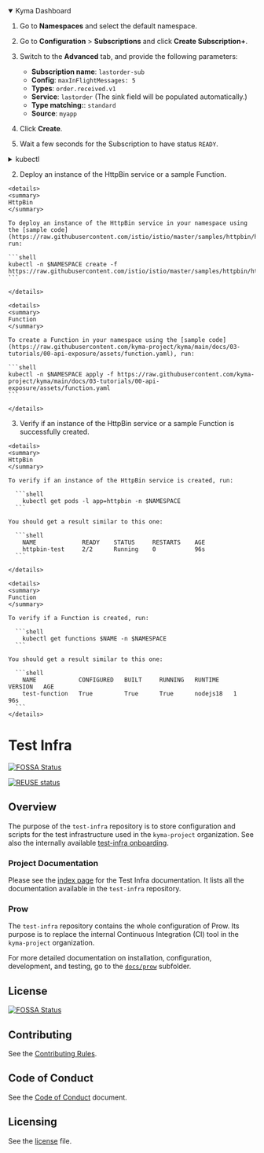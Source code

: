 <div tabs name="Create a Subscription" group="create-subscription">
  <details open>
  <summary label="Kyma Dashboard">
  Kyma Dashboard
  </summary>

1. Go to **Namespaces** and select the default namespace.
2. Go to **Configuration** > **Subscriptions** and click **Create Subscription+**.
3. Switch to the **Advanced** tab, and provide the following parameters:
   - **Subscription name**: `lastorder-sub`
   - **Config**: `maxInFlightMessages: 5`
   - **Types**: `order.received.v1`
   - **Service**: `lastorder` (The sink field will be populated automatically.)
   - **Type matching:**: `standard`
   - **Source**: `myapp`

5. Click **Create**.
6. Wait a few seconds for the Subscription to have status `READY`.

</details>
<details>
<summary label="kubectl">
kubectl
</summary>

Run:

cat <<EOF | kubectl apply -f -
    apiVersion: eventing.kyma-project.io/v1alpha2
    kind: Subscription
    metadata:
      name: lastorder-sub
      namespace: default
    spec:
      sink: 'http://lastorder.default.svc.cluster.local'
      source: myapp
      types:
       - order.received.v1
       - order.changed.v1
EOF

To check that the Subscription was created and is ready, run: `kubectl get subscriptions lastorder-sub -o=jsonpath="{.status.ready}"

The operation was successful if the returned status says `true`.

  </details>
</div>






2. Deploy an instance of the HttpBin service or a sample Function.

  <div tabs name="create">

    <details>
    <summary>
    HttpBin
    </summary>

    To deploy an instance of the HttpBin service in your namespace using the [sample code](https://raw.githubusercontent.com/istio/istio/master/samples/httpbin/httpbin.yaml), run:

    ```shell
    kubectl -n $NAMESPACE create -f https://raw.githubusercontent.com/istio/istio/master/samples/httpbin/httpbin.yaml
    ```

    </details>

    <details>
    <summary>
    Function
    </summary>

    To create a Function in your namespace using the [sample code](https://raw.githubusercontent.com/kyma-project/kyma/main/docs/03-tutorials/00-api-exposure/assets/function.yaml), run:

    ```shell
    kubectl -n $NAMESPACE apply -f https://raw.githubusercontent.com/kyma-project/kyma/main/docs/03-tutorials/00-api-exposure/assets/function.yaml
    ```

    </details>
  </div>

3. Verify if an instance of the HttpBin service or a sample Function is successfully created.

  <div tabs name="verify">

    <details>
    <summary>
    HttpBin
    </summary>

    To verify if an instance of the HttpBin service is created, run:

      ```shell
        kubectl get pods -l app=httpbin -n $NAMESPACE
      ```

    You should get a result similar to this one:

      ```shell
        NAME             READY    STATUS     RESTARTS    AGE
        httpbin-test     2/2      Running    0           96s
      ```

    </details>

    <details>
    <summary>
    Function
    </summary>

    To verify if a Function is created, run:

      ```shell
        kubectl get functions $NAME -n $NAMESPACE
      ```

    You should get a result similar to this one:

      ```shell
        NAME            CONFIGURED   BUILT     RUNNING   RUNTIME    VERSION   AGE
        test-function   True         True      True      nodejs18   1         96s
      ```
    </details>
  </div>


# Test Infra
<!-- markdown-link-check-disable-next-line -->
[![FOSSA Status](https://app.fossa.io/api/projects/git%2Bgithub.com%2Fkyma-project%2Ftest-infra.svg?type=shield)](https://app.fossa.io/projects/git%2Bgithub.com%2Fkyma-project%2Ftest-infra?ref=badge_shield)
<!-- markdown-link-check-disable-next-line -->
[![REUSE status](https://api.reuse.software/badge/github.com/kyma-project/test-infra)](https://api.reuse.software/info/github.com/kyma-project/test-infra)

## Overview

The purpose of the `test-infra` repository is to store configuration and scripts for the test infrastructure used in the `kyma-project` organization.
See also the internally available [test-infra onboarding](https://github.tools.sap/kyma/test-infra/blob/main/onboarding.md).

### Project Documentation

Please see the [index page](/docs/index.md) for the Test Infra documentation. It lists all the documentation available in the `test-infra` repository.

### Prow

The `test-infra` repository contains the whole configuration of Prow. Its purpose is to replace the internal Continuous Integration (CI) tool in the `kyma-project` organization.

For more detailed documentation on installation, configuration, development, and testing, go to the [`docs/prow`](./docs/prow) subfolder.


## License
<!-- markdown-link-check-disable-next-line -->
[![FOSSA Status](https://app.fossa.io/api/projects/git%2Bgithub.com%2Fkyma-project%2Ftest-infra.svg?type=large)](https://app.fossa.io/projects/git%2Bgithub.com%2Fkyma-project%2Ftest-infra?ref=badge_large)

## Contributing
<!--- mandatory section - do not change this! --->

See the [Contributing Rules](CONTRIBUTING.md).

## Code of Conduct
<!--- mandatory section - do not change this! --->

See the [Code of Conduct](CODE_OF_CONDUCT.md) document.

## Licensing
<!--- mandatory section - do not change this! --->

See the [license](./LICENSE) file.
